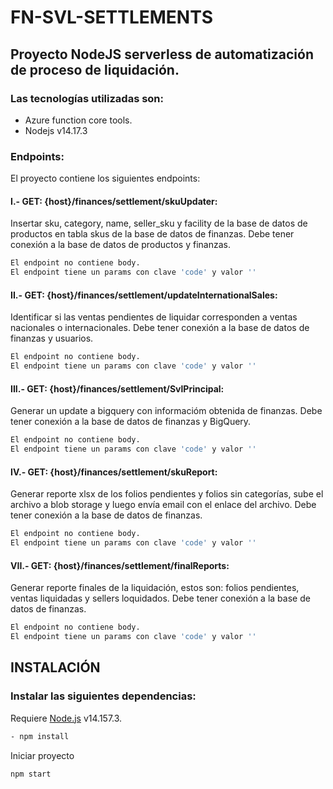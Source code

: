 # FN-SVL-SETTLEMENTS
## Proyecto NodeJS serverless de automatización de proceso de liquidación.
### Las tecnologías utilizadas son:
- Azure function core tools.
- Nodejs v14.17.3
### Endpoints:
El proyecto contiene los siguientes endpoints:
#### I.- GET: {host}/finances/settlement/skuUpdater:
Insertar sku, category, name, seller_sku y facility de la base de datos de productos en tabla skus de la base de datos de finanzas.
Debe tener conexión a la base de datos de productos y finanzas.
```sh
El endpoint no contiene body.
El endpoint tiene un params con clave 'code' y valor ''
```
#### II.- GET: {host}/finances/settlement/updateInternationalSales:
Identificar si las ventas pendientes de liquidar corresponden a ventas nacionales o internacionales.
Debe tener conexión a la base de datos de finanzas y usuarios.
```sh
El endpoint no contiene body.
El endpoint tiene un params con clave 'code' y valor ''
```
#### III.- GET: {host}/finances/settlement/SvlPrincipal:
Generar un update a bigquery con informacióm obtenida de finanzas.
Debe tener conexión a la base de datos de finanzas y BigQuery.
```sh
El endpoint no contiene body.
El endpoint tiene un params con clave 'code' y valor ''
```
#### IV.- GET: {host}/finances/settlement/skuReport:
Generar reporte xlsx de los folios pendientes y folios sin categorías, sube el archivo a blob storage y luego envía email con el enlace del archivo.
Debe tener conexión a la base de datos de finanzas.
```sh
El endpoint no contiene body.
El endpoint tiene un params con clave 'code' y valor ''
```
#### VII.- GET: {host}/finances/settlement/finalReports:
Generar reporte finales de la liquidación, estos son: folios pendientes, ventas liquidadas y sellers loquidados.
Debe tener conexión a la base de datos de finanzas.
```sh
El endpoint no contiene body.
El endpoint tiene un params con clave 'code' y valor ''
```

## INSTALACIÓN
### Instalar las siguientes dependencias:
Requiere [Node.js](https://nodejs.org/) v14.157.3.
```sh
- npm install
```
Iniciar proyecto

```sh
npm start
```